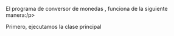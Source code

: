  <p>El programa de conversor de monedas , funciona de la siguiente manera:/p>
 <p>Primero, ejecutamos la clase principal</p>
 
